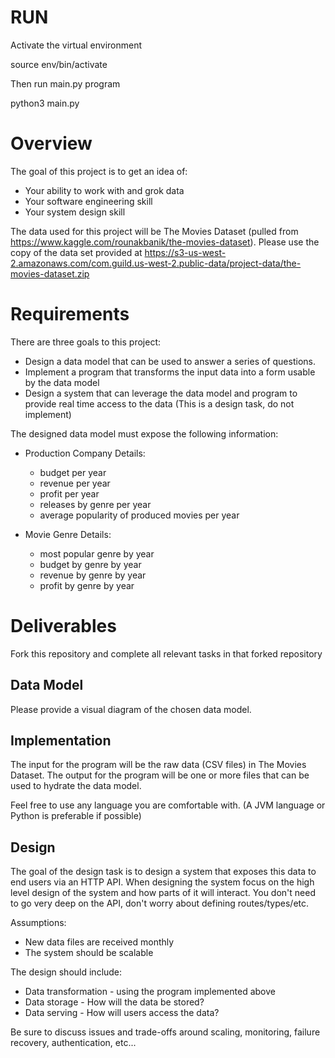 # RUN

Activate the virtual environment 

source env/bin/activate

Then run main.py program

python3 main.py

# Overview
The goal of this project is to get an idea of:
* Your ability to work with and grok data 
* Your software engineering skill 
* Your system design skill 


The data used for this project will be The Movies Dataset (pulled from https://www.kaggle.com/rounakbanik/the-movies-dataset).
Please use the copy of the data set provided at https://s3-us-west-2.amazonaws.com/com.guild.us-west-2.public-data/project-data/the-movies-dataset.zip
# Requirements

There are three goals to this project:
* Design a data model that can be used to answer a series of questions. 
* Implement a program that transforms the input data into a form usable by the data model
* Design a system that can leverage the data model and program to provide real time access to the data (This is a design task, do not implement)

The designed data model must expose the following information: 

* Production Company Details:
    * budget per year
    * revenue per year
    * profit per year
    * releases by genre per year
    * average popularity of produced movies per year
    
* Movie Genre Details:
    * most popular genre by year
    * budget by genre by year
    * revenue by genre by year
    * profit by genre by year

# Deliverables

Fork this repository and complete all relevant tasks in that forked repository

## Data Model 
Please provide a visual diagram of the chosen data model. 


## Implementation
The input for the program will be the raw data (CSV files) in The Movies Dataset.
The output for the program will be one or more files that can be used to hydrate the data model. 

Feel free to use any language you are comfortable with. (A JVM language or Python is preferable if possible)


## Design
The goal of the design task is to design a system that exposes this data to end users via an HTTP API.
When designing the system focus on the high level design of the system and how parts of it will interact. 
You don't need to go very deep on the API, don't worry about defining routes/types/etc. 

Assumptions: 
* New data files are received monthly
* The system should be scalable

The design should include: 
* Data transformation - using the program implemented above
* Data storage - How will the data be stored?
* Data serving - How will users access the data?

Be sure to discuss issues and trade-offs around scaling, monitoring, failure recovery, authentication, etc... 
